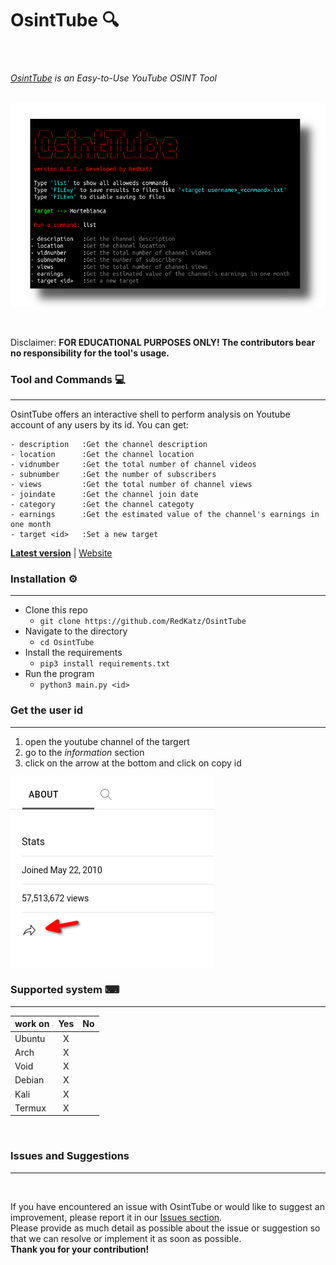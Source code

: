 # OsintTube 🔍





  <img src="https://img.shields.io/badge/release-v0.3.2-green" alt=""/> <img src="https://img.shields.io/badge/license-GPLv3-blue" alt=""/> <img src="https://img.shields.io/badge/written in-python-red" alt=""/>
 <h6>
    <a href="redkatz.github.io/osinttube">OsintTube</a> is an <i>Easy-to-Use</i> YouTube <i>OSINT</i> Tool</a>
</h6>




</p><p align="center">
  <img src="image/presentation.png">
</p>
<br>

Disclaimer: **FOR EDUCATIONAL PURPOSES ONLY! The contributors bear no responsibility for the tool's usage.**

### Tool and Commands 💻

---

OsintTube offers an interactive shell to perform analysis on Youtube account of any users by its id. You can get:

```text
- description   :Get the channel description
- location      :Get the channel location
- vidnumber     :Get the total number of channel videos
- subnumber     :Get the number of subscribers 
- views         :Get the total number of channel views
- joindate      :Get the channel join date
- category      :Get the channel categoty
- earnings      :Get the estimated value of the channel's earnings in one month
- target <id>   :Set a new target
```
[**Latest version**]() | [Website]()

### Installation ⚙️

---

- Clone this repo
  - `git clone https://github.com/RedKatz/OsintTube`
- Navigate to the directory
  - `cd OsintTube`
- Install the requirements
  - `pip3 install requirements.txt`
- Run the program
  - `python3 main.py <id>`

### Get the user id
---

1. open the youtube channel of the targert
2. go to the _information_ section
3. click on the arrow at the bottom and click on copy id

![](image/getid.png)

### Supported system ⌨
---

|  work on   | Yes | No |
|-------|:-----------:|:-----------:|
| Ubuntu      |   X      |           |
| Arch        |     X      |           |
| Void        |       X    |           |           
| Debian      |     X      |           |          
| Kali        |     X      |           |          
| Termux      |     X      |           |      
<br>


### Issues and Suggestions
---
<img src="https://raw.githubusercontent.com/RedKatz/SocialMediaHackingToolkit/main/images/issues.gif" alt=""/>


If you have encountered an issue with OsintTube or would like to suggest an improvement, please report it in our [Issues section](https://github.com/RedKatz/OsintTube/issues).<br> Please provide as much detail as possible about the issue or suggestion so that we can resolve or implement it as soon as possible.<br> <b>Thank you for your contribution!</b>

<br>
